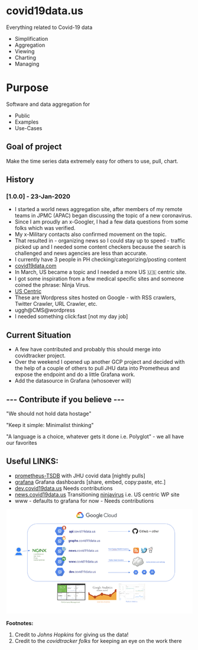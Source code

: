 # covid19data.us

Everything related to Covid-19 data

- Simplification
- Aggregation
- Viewing
- Charting
- Managing

# Purpose

Software and data aggregation for

- Public 
- Examples
- Use-Cases 

## Goal of project

Make the time series data extremely easy for others to use, pull, chart.

## History

### [1.0.0] - 23-Jan-2020

- I started a world news aggregation site, after members of my remote teams in JPMC (APAC)  began discussing the topic of a new coronavirus. 
- Since I am proudly an x-Googler, I had a few data questions from some folks which was verified. 
- My x-Military contacts also confirmed movement on the topic. 
- That resulted in - organizing news so I could stay up to speed - traffic picked up and I needed some content checkers because the search is challenged and news agencies are less than accurate. 
- I currently have 3 people in PH checking/categorizing/posting content
- [covid19data.com](https://covid19data.com)
- In March, US became a topic and I needed a more US :us: centric site. 
- I got some inspiration from a few medical specific sites and someone coined the phrase: Ninja Virus.
- [US Centric](https://ninjavirus.com)
- These are Wordpress sites hosted on Google - with RSS crawlers, Twitter Crawler, URL Crawler, etc. 
- uggh@CMS@wordpress 
- I needed something click:fast [not my day job]

## Current Situation

- A few have contributed and probably this should merge into covidtracker project. 
- Over the weekend I opened up another GCP project and decided with the help of a couple of others to pull JHU data into Prometheus and expose the endpoint and do a little Grafana work. 
- Add the datasource in Grafana (whosoever will)



## --- Contribute if you believe ---

"We should not hold data hostage"

"Keep it simple: Minimalist thinking"

"A language is a choice, whatever gets it done i.e. Polyglot" - we all have our favorites

## Useful LINKS:

- [prometheus-TSDB](api.covid19data.us) with JHU covid data [nightly pulls]
- [grafana](graphs.covid19data.us) Grafana dashboards [share, embed, copy:paste, etc.]
- [dev.covid19data.us](dev.covid19data.us) Needs contributions
- [news.covid19data.us](news.covid19data.us) Transitioning [ninjavirus](https://ninjavirus.com) i.e. US centric WP site
- www - defaults to grafana for now - Needs contributions

![](images/smaller_gcp_setup.png)

**Footnotes:**

1. Credit to _Johns Hopkins_ for giving us the data! 
1. Credit to the _covidtracker folks_ for keeping an eye on the work there